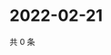# 2022-02-21

共 0 条

<!-- BEGIN WEIBO -->
<!-- 最后更新时间 Mon Feb 21 2022 12:18:55 GMT+0800 (China Standard Time) -->

<!-- END WEIBO -->
